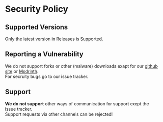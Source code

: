 # Security Policy
## Supported Versions
Only the latest version in Releases is Supported.  
  
## Reporting a Vulnerability

We do not support forks or other (malware) downloads exapt for our [github site](https://github.com/Argantiu/WorldSystem-Updated/) or [Modrinth](https://modrinth.com/plugin/worldsystem).  
For secruity bugs go to our issue tracker. 

## Support

<b>We do not support</b> other ways of communication for support exept the issue tracker.  
  Support requests via other channels can be rejected!
